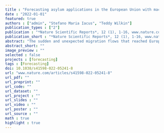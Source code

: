 ```yaml
---
title : "Forecasting asylum applications in the European Union with machine learning and data at scale"
date : "2022-01-01"
featured: true
authors : ["admin", "Stefano Maria Iacus", "Teddy Wilkin"]
publication_types : ["2"]
publication : "*Nature Scientific Reports*, 12 (1), 1-16, www.nature.com/articles/s41598-022-05241-8"
publication_short : "*Nature Scientific Reports*, 12 (1), 1-16, www.nature.com/articles/s41598-022-05241-8"
abstract: "The sudden and unexpected migration flows that reached Europe during the so-called ‘refugee crisis’ of 2015-16 left governments unprepared, exposing significant shortcomings in the field of migration forecasting. Forecasting asylum-related migration is indeed problematic. Migration is a complex system, drivers are composite, measurement incorporates uncertainty, and most migration theories are either under-specified or hardly actionable. As a result, approaches to forecasting generally focus on specific migration flows, and the results are often inconsistent and difficult to generalise. Here we present an adaptive machine learning algorithm that integrates administrative statistics and non-traditional data sources at scale to effectively forecast asylum-related migration flows. We focus on asylum applications lodged in countries of the European Union (EU) by nationals of all countries of origin worldwide, but the same approach can be applied in any context provided adequate migration or asylum data are available. Uniquely, our approach a) monitors drivers in countries of origin and destination to detect early onset change; b) models individual country-to-country migration flows separately and on moving time windows; c) estimates the effects of individual drivers, including lagged effects; d) delivers forecasts of asylum applications up to four weeks ahead; e) assesses how patterns of drivers shift over time to describe the functioning and change of migration systems. Our approach draws on migration theory and modelling, international protection, and data science to deliver what is, to our knowledge, the first comprehensive system for forecasting asylum applications based on adaptive models and data at scale. Importantly, this approach can be extended to forecast other social processes."
abstract_short: ""
image_preview : ""
selected : false
projects : [forecasting]
tags : [Forecasting]
doi: 10.1038/s41598-022-05241-8
url: "www.nature.com/articles/s41598-022-05241-8"
url_pdf: ""
url_preprint: ""
url_code: ""
url_dataset: ""
url_project : ""
url_slides : ""
url_video : ""
url_poster : ""
url_source : ""
math : true
highlight : true
---
```


